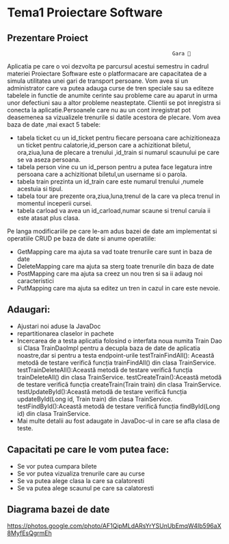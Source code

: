 #  Tema1 Proiectare Software 
## Prezentare Proiect
                                                          Gara 🚆
  Aplicatia pe care o voi dezvolta pe parcursul acestui semestru in cadrul materiei Proiectare Software este o platformacare are capacitatea de a simula utilitatea unei gari de transport persoane.
Vom avea si un administrator care va putea adauga curse de tren speciale sau sa editeze tabelele in functie de anumite cerinte sau probleme care au aparut in urma unor defectiuni sau a altor probleme neasteptate.
Clientii se pot inregistra si conecta la aplicatie.Persoanele care nu au un cont inregistrat pot deasemenea sa vizualizele trenurile si datile acestora de plecare.
Vom avea baza de date ,mai exact 5 tabele:
- tabela ticket cu un id_ticket pentru fiecare persoana care achizitioneaza un ticket pentru calatorie,id_person  care a achizitionat biletul, ora,ziua,luna de plecare a trenului ,id_train si numarul scaunului pe care se va aseza persoana.
- tabela person vine cu un id_person pentru a putea face legatura intre persoana care a achizitionat biletul,un username si o parola.
- tabela train prezinta un id_train care este numarul trenului ,numele acestuia si tipul.
- tabela tour are prezente ora,ziua,luna,trenul de la care va pleca trenul in momentul inceperii cursei.
- tabela carload va avea un id_carload,numar scaune si trenul caruia ii este atasat plus clasa.

Pe langa modificariile pe care le-am adus bazei de date am implementat si operatiile CRUD pe baza de date si anume operatiile: 
- GetMapping care ma ajuta sa vad toate trenurile care sunt in baza de date 
- DeleteMapping care ma ajuta sa sterg toate trenurile din baza de date 
- PostMapping care ma ajuta sa creez un nou tren si sa ii adaug noi caracteristici
- PutMapping care ma ajuta sa editez un tren in cazul in care este nevoie.
## Adaugari:
- Ajustari noi aduse la JavaDoc
- repartitionarea claselor in pachete
- Incercarea de a testa aplicatia folosind o interfata noua numita Train Dao si Clasa TrainDaoImpl 
 pentru a decupla baza de date de aplicatia noastre,dar si pentru a testa endpoint-urile
testTrainFindAll(): Această metodă de testare verifică funcția trainFindAll() din clasa TrainService.
testTrainDeleteAll():Această metodă de testare verifică funcția trainDeleteAll() din clasa TrainService.
testCreateTrain():Această metodă de testare verifică funcția createTrain(Train train) din clasa TrainService.
testUpdateById():Această metodă de testare verifică funcția updateById(Long id, Train train) din clasa TrainService.
testFindById():Această metodă de testare verifică funcția findById(Long id) din clasa TrainService.
- Mai multe detalii au fost adaugate in JavaDoc-ul in care se afla clasa de teste.

## Capacitati pe care le vom putea face:

- Se vor putea cumpara bilete
- Se vor putea vizualiza trenurile care au curse 
- Se va putea alege clasa la care sa calatoresti
- Se va putea alege scaunul pe care sa calatoresti

## Diagrama bazei de date 
https://photos.google.com/photo/AF1QipMLdARsYrYSUnUbEmqW4Ib596aX8MyfEsQgrmEh

